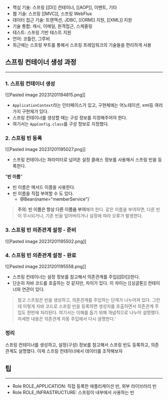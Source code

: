 - 핵심 기술: 스프링 [[DI]] 컨테이너, [[AOP]], 이벤트, 기타
- 웹 기술: 스프링 [[MVC]], 스프링 WebFlux
- 데이터 접근 기술: 트랜잭션, JDBC, [[ORM]] 지원, [[XML]] 지원
- 기술 통합: 캐시, 이메일, 원격접근, 스케줄링
- 테스트: 스프링 기반 테스트 지원
- 언어: 코틀린, 그루비
- 최근에는 스프링 부트를 통해서 스프링 프레임워크의 기술들을 편리하게 사용

## 스프링 컨테이너 생성 과정
---
### 1. 스프링 컨테이너 생성
![[Pasted image 20231201194815.png]]
- `ApplicationContext`라는 인터페이스가 있고, 구현체에는 어노테이션, xml등 여러가지 구현체가 있다.
- 스프링 컨테이너를 생성할 때는 구성 정보를 지정해주어야 한다.
- 여기서는 `AppConfig.class`를 구성 정보로 지정했다.

### 2. 스프링 빈 등록
![[Pasted image 20231201195027.png]]

- 스프링 컨테이너는 파라미터로 넘어온 설정 클래스 정보를 사용해서 스프링 빈을 등록한다.

"**빈 이름**"
- 빈 이름은 메서드 이름을 사용한다.
- 빈 이름을 직접 부여할 수 도 있다.
	- @Bean(name="memberService")`

> **주의: 빈 이름은 항상 다른 이름을 부여**해야 한다. 같은 이름을 부여하면, 다른 빈이 무시되거나, 기존 빈을 덮어버리거나 설정에 따라 오류가 발생한다.

### 3. 스프링 빈 의존관계 설정 - 준비
![[Pasted image 20231201195502.png]]

### 4. 스프링 빈 의존관계 설정 - 완료
![[Pasted image 20231201195558.png]]
- 스프링 컨테이너는 설정 정보를 참고해서 의존관계를 주입([[DI]])한다.
- 단순히 자바 코드를 호출하는 것 같지만, 차이가 있다. 이 차이는 [[싱글톤]] 컨테이너와 연관이 있다.

> 참고
> 스프링은 빈을 생성하고, 의존관계를 주입하는 단계가 나누어져 있다. 그런데 이렇게 자바 코드로 스프링 빈을 등록하면 생성자를 호출하면서 의존관계 주입도 한번에 처리된다. 여기서는 이해를 돕기 위해 개념적으로 나누어 설명했다. 자세한 내용은 의존관계 자동 주입에서 다시 설명한다.'

### 정리
스프링 컨테이너를 생성하고, 설정(구성) 정보를 참고해서 스프링 빈도 등록하고, 의존관계도 설명했다. 이제 스프링 컨테이너에서 데이터를 조작해보자


## 팁
---
- Role ROLE_APPLICATION: 직접 등록한 애플리케이션 빈, 외부 라이브러리 빈  
- Role ROLE_INFRASTRUCTURE: 스프링이 내부에서 사용하는 빈